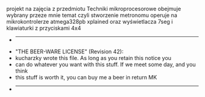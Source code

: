 projekt na zajęcia z przedmiotu Techniki mikroprocesorowe
obejmuje wybrany przeze mnie temat czyli stworzenie metronomu
operuje na mikrokontrolerze atmega328pb xplained oraz wyświetlacza 7seg i klawiaturki z przyciskami 4x4

 * ----------------------------------------------------------------------------
 * "THE BEER-WARE LICENSE" (Revision 42):
 * kucharzky wrote this file. As long as you retain this notice you
 * can do whatever you want with this stuff. If we meet some day, and you think
 * this stuff is worth it, you can buy me a beer in return MK
 * ----------------------------------------------------------------------------
